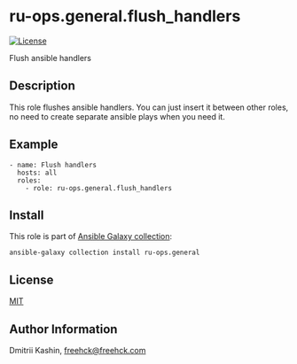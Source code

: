 ru-ops.general.flush_handlers
=========

[![License](https://img.shields.io/badge/license-MIT%20License-brightgreen.svg)](https://opensource.org/licenses/MIT)

Flush ansible handlers

Description
-----------

This role flushes ansible handlers. You can just insert it between other roles, no need to create separate ansible plays when you need it.


Example
-------
```
- name: Flush handlers
  hosts: all
  roles:
    - role: ru-ops.general.flush_handlers
```

Install
-------

This role is part of [Ansible Galaxy collection](https://galaxy.ansible.com/ru-ops/general):

`ansible-galaxy collection install ru-ops.general`

License
-------
[MIT](./LICENSE)

Author Information
------------------

Dmitrii Kashin, <freehck@freehck.com>
